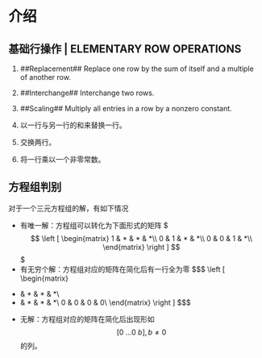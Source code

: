# 介绍

## 基础行操作 | ELEMENTARY ROW OPERATIONS

1. ##Replacement## Replace one row by the sum of itself and a multiple of another row.
2. ##Interchange## Interchange two rows.
3. ##Scaling## Multiply all entries in a row by a nonzero constant.

1. 以一行与另一行的和来替换一行。
2. 交换两行。
3. 将一行乘以一个非零常数。

## 方程组判别

对于一个三元方程组的解，有如下情况

- 有唯一解：方程组可以转化为下面形式的矩阵
$$$
\left [ \begin{matrix}
1 & * & * & *\\
0 & 1 & * & *\\
0 & 0 & 1 & *\\
\end{matrix} \right ]
$$$
- 有无穷个解：方程组对应的矩阵在简化后有一行全为零
$$$
\left [ \begin{matrix}
* & * & * & *\\
* & * & * & *\\
0 & 0 & 0 & 0\\
\end{matrix} \right ]
$$$
- 无解：方程组对应的矩阵在简化后出现形如 $$[0\ \dots 0\ b], b \neq 0$$ 的列。
